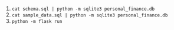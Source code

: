 1. `cat schema.sql | python -m sqlite3 personal_finance.db`
2. `cat sample_data.sql | python -m sqlite3 personal_finance.db`
3. `python -m flask run`

